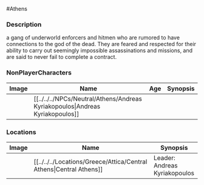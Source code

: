 #Athens 
### Description
a gang of underworld enforcers and hitmen who are rumored to have connections to the god of the dead. They are feared and respected for their ability to carry out seemingly impossible assassinations and missions, and are said to never fail to complete a contract.

### NonPlayerCharacters

| Image | Name              | Age | Synopsis |
| ----- | ----------------- | --- | -------- |
|       | [[../../../NPCs/Neutral/Athens/Andreas Kyriakopoulos\|Andreas Kyriakopoulos]] |     |          |

### Locations

| Image | Name   | Synopsis |
| ----- | ------ | -------- |
|       | [[../../../Locations/Greece/Attica/Central Athens\|Central Athens]] | Leader: Andreas Kyriakopoulos        |